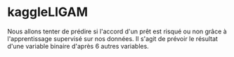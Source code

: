 # kaggleLIGAM
Nous allons tenter de prédire si l'accord d'un prêt est risqué ou non grâce à l'apprentissage supervisé sur nos données.
Il s'agit de prévoir le résultat d'une variable binaire d'après 6 autres variables.
